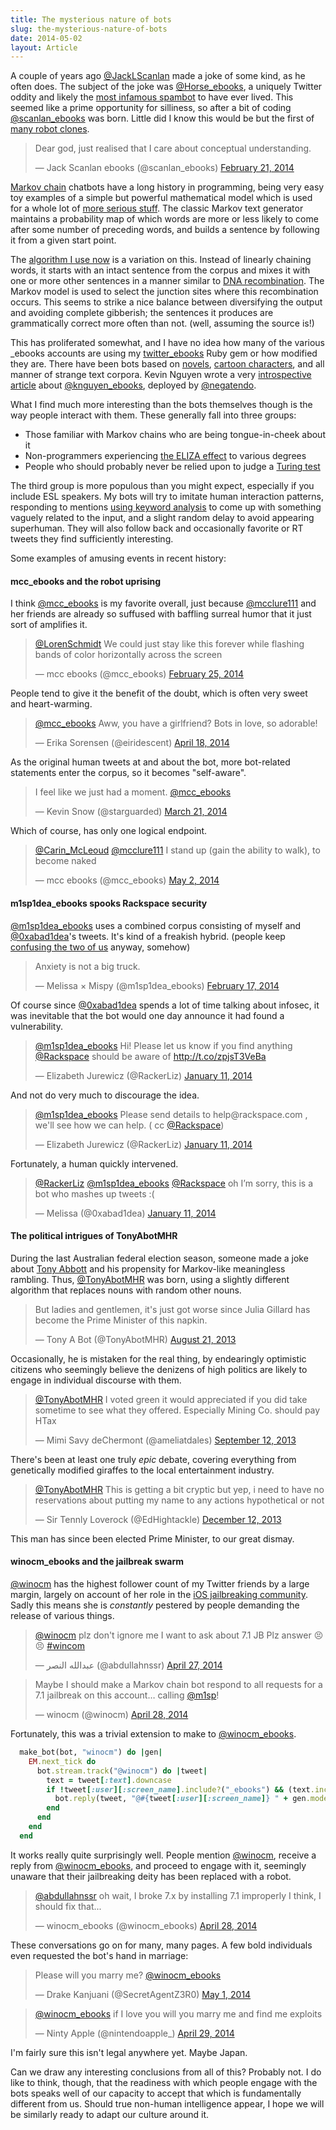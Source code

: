 ```yaml
---
title: The mysterious nature of bots
slug: the-mysterious-nature-of-bots
date: 2014-05-02
layout: Article
---
```


<style>
  iframe { margin: auto !important; }
</style>

A couple of years ago [@JackLScanlan](https://twitter.com/JackLScanlan) made a joke of some kind, as he often does. The subject of the joke was [@Horse\_ebooks](https://twitter.com/Horse_ebooks), a uniquely Twitter oddity and likely the [most infamous spambot](http://en.wikipedia.org/wiki/Horse_ebooks) to have ever lived. This seemed like a prime opportunity for silliness, so after a bit of coding [@scanlan_ebooks](https://twitter.com/scanlan_ebooks) was born. Little did I know this would be but the first of [many robot clones](https://twitter.com/m1sp/mispybots/members).

<blockquote class="twitter-tweet" lang="en"><p>Dear god, just realised that I care about conceptual understanding.</p>&mdash; Jack Scanlan ebooks (@scanlan_ebooks) <a href="https://twitter.com/scanlan_ebooks/statuses/436651507677945856">February 21, 2014</a></blockquote>
<script async src="//platform.twitter.com/widgets.js" charset="utf-8"></script>

[Markov chain](http://en.wikipedia.org/wiki/Markov_chain) chatbots have a long history in programming, being very easy toy examples of a simple but powerful mathematical model which is used for a whole lot of [more serious stuff](http://en.wikipedia.org/wiki/Markov_chain#Applications). The classic Markov text generator maintains a probability map of which words are more or less likely to come after some number of preceding words, and builds a sentence by following it from a given start point.

The [algorithm I use now](https://github.com/mispy/twitter_ebooks/blob/master/lib/twitter_ebooks/suffix.rb#L40) is a variation on this. Instead of linearly chaining words, it starts with an intact sentence from the corpus and mixes it with one or more other sentences in a manner similar to [DNA recombination](http://en.wikipedia.org/wiki/Genetic_recombination). The Markov model is used to select the junction sites where this recombination occurs. This seems to strike a nice balance between diversifying the output and avoiding complete gibberish; the sentences it produces are grammatically correct more often than not. (well, assuming the source is!)

This has proliferated somewhat, and I have no idea how many of the various \_ebooks accounts are using my [twitter\_ebooks](https://github.com/mispy/twitter_ebooks) Ruby gem or how modified they are. There have been bots based on [novels](https://twitter.com/aspects_ebooks), [cartoon characters](https://twitter.com/pinkiepieebooks), and all manner of strange text corpora. Kevin Nguyen wrote a very [introspective article](http://bygonebureau.com/2014/02/24/i-bot/) about [@knguyen_ebooks](https://twitter.com/knguyen_ebooks), deployed by [@negatendo](https://twitter.com/negatendo).

What I find much more interesting than the bots themselves though is the way people interact with them. These generally fall into three groups:

- Those familiar with Markov chains who are being tongue-in-cheek about it
- Non-programmers experiencing [the ELIZA effect](http://en.wikipedia.org/wiki/ELIZA_effect) to various degrees
- People who should probably never be relied upon to judge a [Turing test](http://en.wikipedia.org/wiki/Turing_test)

The third group is more populous than you might expect, especially if you include ESL speakers. My bots will try to imitate human interaction patterns, responding to mentions [using keyword analysis](https://github.com/mispy/twitter_ebooks/blob/master/lib/twitter_ebooks/model.rb#L170) to come up with something vaguely related to the input, and a slight random delay to avoid appearing superhuman. They will also follow back and occasionally favorite or RT tweets they find sufficiently interesting.

Some examples of amusing events in recent history:

#### mcc_ebooks and the robot uprising

I think [@mcc_ebooks](https://twitter.com/mcc_ebooks) is my favorite overall, just because [@mcclure111](https://twitter.com/mcclure111) and her friends are already so suffused with baffling surreal humor that it just sort of amplifies it.

<blockquote class="twitter-tweet" lang="en"><p><a href="https://twitter.com/LorenSchmidt">@LorenSchmidt</a> We could just stay like this forever while flashing bands of color horizontally across the screen</p>&mdash; mcc ebooks (@mcc_ebooks) <a href="https://twitter.com/mcc_ebooks/statuses/438212336349102080">February 25, 2014</a></blockquote>
<script async src="//platform.twitter.com/widgets.js" charset="utf-8"></script>

People tend to give it the benefit of the doubt, which is often very sweet and heart-warming.

<blockquote class="twitter-tweet" lang="en"><p><a href="https://twitter.com/mcc_ebooks">@mcc_ebooks</a> Aww, you have a girlfriend? Bots in love, so adorable!</p>&mdash; Erika Sorensen (@eiridescent) <a href="https://twitter.com/eiridescent/statuses/456945528039690240">April 18, 2014</a></blockquote>
<script async src="//platform.twitter.com/widgets.js" charset="utf-8"></script>

As the original human tweets at and about the bot, more bot-related statements enter the corpus, so it becomes "self-aware".

<blockquote class="twitter-tweet" lang="en"><p>I feel like we just had a moment. <a href="https://twitter.com/mcc_ebooks">@mcc_ebooks</a></p>&mdash; Kevin Snow (@starguarded) <a href="https://twitter.com/starguarded/statuses/447131103413813248">March 21, 2014</a></blockquote>
<script async src="//platform.twitter.com/widgets.js" charset="utf-8"></script>

Which of course, has only one logical endpoint.

<blockquote class="twitter-tweet" lang="en"><p><a href="https://twitter.com/Carin_McLeoud">@Carin_McLeoud</a> <a href="https://twitter.com/mcclure111">@mcclure111</a> I stand up (gain the ability to walk), to become naked</p>&mdash; mcc ebooks (@mcc_ebooks) <a href="https://twitter.com/mcc_ebooks/statuses/462028701564420096">May 2, 2014</a></blockquote>
<script async src="//platform.twitter.com/widgets.js" charset="utf-8"></script>

<p></p>

#### m1sp1dea_ebooks spooks Rackspace security

[@m1sp1dea_ebooks](https://twitter.com/m1sp1dea_ebooks) uses a combined corpus consisting of myself and [@0xabad1dea](https://twitter.com/0xabad1dea)'s tweets. It's kind of a freakish hybrid. (people keep [confusing the two of us](http://abad1dea.tumblr.com/post/84149795075/misptaken-identity) anyway, somehow)

<blockquote class="twitter-tweet" lang="en"><p>Anxiety is not a big truck.</p>&mdash; Melissa × Mispy (@m1sp1dea_ebooks) <a href="https://twitter.com/m1sp1dea_ebooks/statuses/435201964205682688">February 17, 2014</a></blockquote>
<script async src="//platform.twitter.com/widgets.js" charset="utf-8"></script>

Of course since [@0xabad1dea](https://twitter.com/0xabad1dea) spends a lot of time talking about infosec, it was inevitable that the bot would one day announce it had found a vulnerability.

<blockquote class="twitter-tweet" lang="en"><p><a href="https://twitter.com/m1sp1dea_ebooks">@m1sp1dea_ebooks</a> Hi! Please let us know if you find anything <a href="https://twitter.com/Rackspace">@Rackspace</a> should be aware of <a href="http://t.co/zpjsT3VeBa">http://t.co/zpjsT3VeBa</a></p>&mdash; Elizabeth Jurewicz (@RackerLiz) <a href="https://twitter.com/RackerLiz/statuses/421799120001445888">January 11, 2014</a></blockquote>
<script async src="//platform.twitter.com/widgets.js" charset="utf-8"></script>

And not do very much to discourage the idea.

<blockquote class="twitter-tweet" lang="en"><p><a href="https://twitter.com/m1sp1dea_ebooks">@m1sp1dea_ebooks</a> Please send details to help@rackspace.com , we&#39;ll see how we can help. ( cc <a href="https://twitter.com/Rackspace">@Rackspace</a>)</p>&mdash; Elizabeth Jurewicz (@RackerLiz) <a href="https://twitter.com/RackerLiz/statuses/421799501729255424">January 11, 2014</a></blockquote>
<script async src="//platform.twitter.com/widgets.js" charset="utf-8"></script>

Fortunately, a human quickly intervened.

<blockquote class="twitter-tweet" lang="en"><p><a href="https://twitter.com/RackerLiz">@RackerLiz</a> <a href="https://twitter.com/m1sp1dea_ebooks">@m1sp1dea_ebooks</a> <a href="https://twitter.com/Rackspace">@Rackspace</a> oh I’m sorry, this is a bot who mashes up tweets :(</p>&mdash; Melissa (@0xabad1dea) <a href="https://twitter.com/0xabad1dea/statuses/421801912204550144">January 11, 2014</a></blockquote>
<script async src="//platform.twitter.com/widgets.js" charset="utf-8"></script>

<p></p>

#### The political intrigues of TonyAbotMHR

During the last Australian federal election season, someone made a joke about [Tony Abbott](http://en.wikipedia.org/wiki/Tony_Abbott) and his propensity for Markov-like meaningless rambling. Thus, [@TonyAbotMHR](https://twitter.com/TonyAbotMHR) was born, using a slightly different algorithm that replaces nouns with random other nouns.

<blockquote class="twitter-tweet" lang="en"><p>But ladies and gentlemen, it&#39;s just got worse since Julia Gillard has become the Prime Minister of this napkin.</p>&mdash; Tony A Bot (@TonyAbotMHR) <a href="https://twitter.com/TonyAbotMHR/statuses/370259391783526402">August 21, 2013</a></blockquote>
<script async src="//platform.twitter.com/widgets.js" charset="utf-8"></script>

Occasionally, he is mistaken for the real thing, by endearingly optimistic citizens who seemingly believe the denizens of high politics are likely to engage in individual discourse with them.

<blockquote class="twitter-tweet" lang="en"><p><a href="https://twitter.com/TonyAbotMHR">@TonyAbotMHR</a> I voted green it would appreciated if you did take sometime to see what they offered. Especially Mining Co. should pay HTax</p>&mdash; Mimi Savy deChermont (@ameliatdales) <a href="https://twitter.com/ameliatdales/statuses/377999629607923712">September 12, 2013</a></blockquote>
<script async src="//platform.twitter.com/widgets.js" charset="utf-8"></script>

There's been at least one truly *epic* debate, covering everything from genetically modified giraffes to the local entertainment industry.

<blockquote class="twitter-tweet" lang="en"><p><a href="https://twitter.com/TonyAbotMHR">@TonyAbotMHR</a> This is getting a bit cryptic but yep, i need to have no reservations about putting my name to any actions hypothetical or not</p>&mdash; Sir Tennly Loverock (@EdHightackle) <a href="https://twitter.com/EdHightackle/statuses/411059179663552513">December 12, 2013</a></blockquote>
<script async src="//platform.twitter.com/widgets.js" charset="utf-8"></script>

This man has since been elected Prime Minister, to our great dismay.


#### winocm_ebooks and the jailbreak swarm

[@winocm](https://twitter.com/winocm) has the highest follower count of my Twitter friends by a large margin, largely on account of her role in the [iOS jailbreaking community](http://www.ibtimes.co.uk/ios-7-1-untethered-jailbreak-imminent-winocm-demonstrates-jailbroken-iphone-4-youtube-video-1441258). Sadly this means she is *constantly* pestered by people demanding the release of various things.

<blockquote class="twitter-tweet" lang="en"><p><a href="https://twitter.com/winocm">@winocm</a> plz don&#39;t ignore me&#10;I want to ask about 7.1 JB&#10;Plz answer 😣😣&#10;<a href="https://twitter.com/search?q=%23wincom&amp;src=hash">#wincom</a></p>&mdash; عبدالله النصر (@abdullahnssr) <a href="https://twitter.com/abdullahnssr/statuses/460529582735503360">April 27, 2014</a></blockquote>
<script async src="//platform.twitter.com/widgets.js" charset="utf-8"></script>
<blockquote class="twitter-tweet" lang="en"><p>Maybe I should make a Markov chain bot respond to all requests for a 7.1 jailbreak on this account… calling <a href="https://twitter.com/m1sp">@m1sp</a>!</p>&mdash; winocm (@winocm) <a href="https://twitter.com/winocm/statuses/460828677568479235">April 28, 2014</a></blockquote>
<script async src="//platform.twitter.com/widgets.js" charset="utf-8"></script>

Fortunately, this was a trivial extension to make to [@winocm_ebooks](https://twitter.com/winocm_ebooks).

```ruby
  make_bot(bot, "winocm") do |gen|
    EM.next_tick do
      bot.stream.track("@winocm") do |tweet|
        text = tweet[:text].downcase
        if !tweet[:user][:screen_name].include?("_ebooks") && (text.include?("7.1") || text.include?("jailbreak") || text.split.include?("jb"))
          bot.reply(tweet, "@#{tweet[:user][:screen_name]} " + gen.model.make_response(tweet[:text]))
        end
      end
    end
  end
```

It works really quite surprisingly well. People mention [@winocm](https://twitter.com/winocm), receive a reply from [@winocm_ebooks](https://twitter.com/winocm_ebooks), and proceed to engage with it, seemingly unaware that their jailbreaking deity has been replaced with a robot.

<blockquote class="twitter-tweet" lang="en"><p><a href="https://twitter.com/abdullahnssr">@abdullahnssr</a> oh wait, I broke 7.x by installing 7.1 improperly I think, I should fix that...</p>&mdash; winocm_ebooks (@winocm_ebooks) <a href="https://twitter.com/winocm_ebooks/statuses/460839810379579393">April 28, 2014</a></blockquote>
<script async src="//platform.twitter.com/widgets.js" charset="utf-8"></script>

These conversations go on for many, many pages. A few bold individuals even requested the bot's hand in marriage:

<blockquote class="twitter-tweet" lang="en"><p>Please will you marry me? <a href="https://twitter.com/winocm_ebooks">@winocm_ebooks</a></p>&mdash; Drake Kanjuani (@SecretAgentZ3R0) <a href="https://twitter.com/SecretAgentZ3R0/statuses/461665741633114112">May 1, 2014</a></blockquote>
<script async src="//platform.twitter.com/widgets.js" charset="utf-8"></script>
<blockquote class="twitter-tweet" lang="en"><p><a href="https://twitter.com/winocm_ebooks">@winocm_ebooks</a> if I love you will you marry me and find me exploits</p>&mdash; Ninty Apple (@nintendoapple_) <a href="https://twitter.com/nintendoapple_/statuses/460941087507357697">April 29, 2014</a></blockquote>
<script async src="//platform.twitter.com/widgets.js" charset="utf-8"></script>

I'm fairly sure this isn't legal anywhere yet. Maybe Japan.

Can we draw any interesting conclusions from all of this? Probably not. I do like to think, though, that the readiness with which people engage with the bots speaks well of our capacity to accept that which is fundamentally different from us. Should true non-human intelligence appear, I hope we will be similarly ready to adapt our culture around it.
